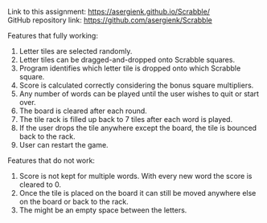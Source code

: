 Link to this assignment:  https://asergienk.github.io/Scrabble/ <br/>
GitHub repository link: https://github.com/asergienk/Scrabble

Features that fully working:
1. Letter tiles are selected randomly.
2. Letter tiles can be dragged-and-dropped onto Scrabble squares.
3. Program identifies which letter tile is dropped onto which Scrabble square.
4. Score is calculated correctly considering the bonus square multipliers.
5. Any number of words can be played until the user wishes to quit or start over.
6. The board is cleared after each round.
7. The tile rack is filled up back to 7 tiles after each word is played.
8. If the user drops the tile anywhere except the board, the tile is bounced back to the rack.
9. User can restart the game.


Features that do not work:
1. Score is not kept for multiple words. With every new word the score is cleared to 0.
2. Once the tile is placed on the board it can still be moved anywhere else on the board or back to the rack.
3. The might be an empty space between the letters.
